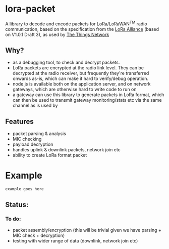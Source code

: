 lora-packet
===========

A library to decode and encode packets for LoRa/LoRaWAN<sup>TM</sup> radio communication, based on the specification from the [LoRa Alliance](https://www.lora-alliance.org/) (based on V1.0.1 Draft 3), as used by [The Things Network](https://www.thethingsnetwork.org/)


## Why?

* as a debugging tool, to check and decrypt packets.  
* LoRa packets are encrypted at the radio link level.  They can be decrypted at the radio receiver, but frequently they're transferred onwards as-is, which can make it hard to verify/debug operation.
* node.js is available both on the application server, and on network gateways, which are otherwise hard to write code to run on
* a gateway can use this library to generate packets in LoRa format, which can then be used to transmit gateway monitoring/stats etc via the same channel as is used by 

## Features

* packet parsing & analysis
* MIC checking
* payload decryption
* handles uplink & downlink packets, network join etc
* ability to create LoRa format packet

# Example

`example goes here`


## Status:

### To do:

* packet assembly/encryption (this will be trivial given we have parsing + MIC check + decryption)
* testing with wider range of data (downlink, network join etc) 


